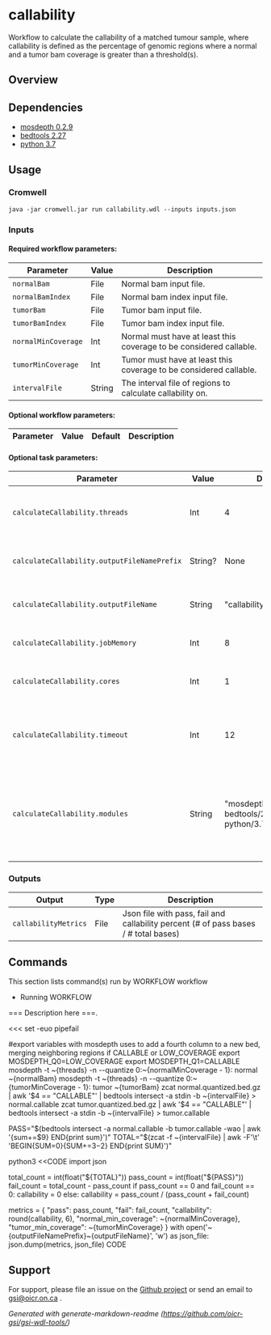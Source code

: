 # callability

Workflow to calculate the callability of a matched tumour sample, where callability is defined as the percentage of genomic regions where a normal and a tumor bam coverage is greater than a threshold(s).

## Overview

## Dependencies

* [mosdepth 0.2.9](https://github.com/brentp/mosdepth)
* [bedtools 2.27](https://bedtools.readthedocs.io/en/latest/)
* [python 3.7](https://www.python.org)


## Usage

### Cromwell
```
java -jar cromwell.jar run callability.wdl --inputs inputs.json
```

### Inputs

#### Required workflow parameters:
Parameter|Value|Description
---|---|---
`normalBam`|File|Normal bam input file.
`normalBamIndex`|File|Normal bam index input file.
`tumorBam`|File|Tumor bam input file.
`tumorBamIndex`|File|Tumor bam index input file.
`normalMinCoverage`|Int|Normal must have at least this coverage to be considered callable.
`tumorMinCoverage`|Int|Tumor must have at least this coverage to be considered callable.
`intervalFile`|String|The interval file of regions to calculate callability on.


#### Optional workflow parameters:
Parameter|Value|Default|Description
---|---|---|---


#### Optional task parameters:
Parameter|Value|Default|Description
---|---|---|---
`calculateCallability.threads`|Int|4|The number of threads to run mosdepth with.
`calculateCallability.outputFileNamePrefix`|String?|None|Output files will be prefixed with this.
`calculateCallability.outputFileName`|String|"callability_metrics.json"|Output callability metrics file name.
`calculateCallability.jobMemory`|Int|8|Memory allocated to job (in GB).
`calculateCallability.cores`|Int|1|The number of cores to allocate to the job.
`calculateCallability.timeout`|Int|12|Maximum amount of time (in hours) the task can run for.
`calculateCallability.modules`|String|"mosdepth/0.2.9 bedtools/2.27 python/3.7"|Environment module name and version to load (space separated) before command execution.


### Outputs

Output | Type | Description
---|---|---
`callabilityMetrics`|File|Json file with pass, fail and callability percent (# of pass bases / # total bases)


## Commands
 This section lists command(s) run by WORKFLOW workflow
 
 * Running WORKFLOW
 
 === Description here ===.
 
 <<<
   set -euo pipefail
 
   #export variables with mosdepth uses to add a fourth column to a new bed, merging neighboring regions if CALLABLE or LOW_COVERAGE
   export MOSDEPTH_Q0=LOW_COVERAGE
   export MOSDEPTH_Q1=CALLABLE
   mosdepth -t ~{threads} -n --quantize 0:~{normalMinCoverage - 1}: normal ~{normalBam}
   mosdepth -t ~{threads} -n --quantize 0:~{tumorMinCoverage - 1}: tumor ~{tumorBam}
   zcat normal.quantized.bed.gz | awk '$4 == "CALLABLE"' | bedtools intersect -a stdin -b ~{intervalFile} > normal.callable
   zcat tumor.quantized.bed.gz | awk '$4 == "CALLABLE"' | bedtools intersect -a stdin -b ~{intervalFile} > tumor.callable
 
   PASS="$(bedtools intersect -a normal.callable -b tumor.callable -wao | awk '{sum+=$9} END{print sum}')"
   TOTAL="$(zcat -f ~{intervalFile} | awk -F'\t' 'BEGIN{SUM=0}{SUM+=$3-$2} END{print SUM}')"
 
   python3 <<CODE
   import json
 
   total_count = int(float("${TOTAL}"))
   pass_count = int(float("${PASS}"))
   fail_count = total_count - pass_count
   if pass_count == 0 and fail_count == 0:
       callability = 0
   else:
       callability = pass_count / (pass_count + fail_count)
 
   metrics = {
       "pass": pass_count,
       "fail": fail_count,
       "callability": round(callability, 6),
       "normal_min_coverage": ~{normalMinCoverage},
       "tumor_min_coverage": ~{tumorMinCoverage}
   }
   with open('~{outputFileNamePrefix}~{outputFileName}', 'w') as json_file:
       json.dump(metrics, json_file)
   CODE
   >>>
 ## Support

For support, please file an issue on the [Github project](https://github.com/oicr-gsi) or send an email to gsi@oicr.on.ca .

_Generated with generate-markdown-readme (https://github.com/oicr-gsi/gsi-wdl-tools/)_
